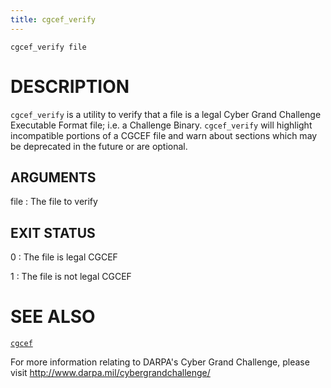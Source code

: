 ```yaml
---
title: cgcef_verify
---
```


    cgcef_verify file

# DESCRIPTION

`cgcef_verify` is a utility to verify that a file is a legal Cyber Grand Challenge Executable Format file; i.e. a Challenge Binary.
`cgcef_verify` will highlight incompatible portions of a CGCEF file and warn about sections which may be deprecated in the future or are optional.

## ARGUMENTS

file
: The file to verify

## EXIT STATUS

0
: The file is legal CGCEF

1
: The file is not legal CGCEF

# SEE ALSO

[`cgcef`][1]

[1]: /libcgcef/cgc_executable_format/

For more information relating to DARPA's Cyber Grand Challenge, please visit <http://www.darpa.mil/cybergrandchallenge/>

